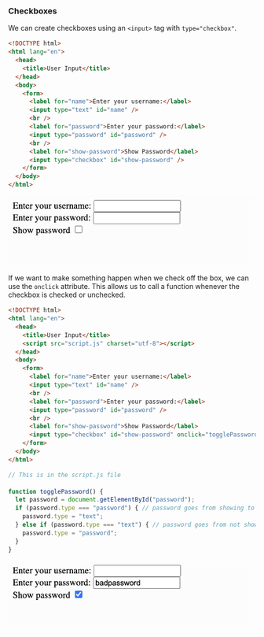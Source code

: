 ### Checkboxes

We can create checkboxes using an `<input>` tag with `type="checkbox"`.

```html
<!DOCTYPE html>
<html lang="en">
  <head>
    <title>User Input</title>
  </head>
  <body>
    <form>
      <label for="name">Enter your username:</label>
      <input type="text" id="name" />
      <br />
      <label for="password">Enter your password:</label>
      <input type="password" id="password" />
      <br />
      <label for="show-password">Show Password</label>
      <input type="checkbox" id="show-password" />
    </form>
  </body>
</html>
```

![](../../Images/JS_Checkbox_1.png)

If we want to make something happen when we check off the box, we can use the `onclick` attribute. This allows us to call a function whenever the checkbox is checked or unchecked.

```html
<!DOCTYPE html>
<html lang="en">
  <head>
    <title>User Input</title>
    <script src="script.js" charset="utf-8"></script>
  </head>
  <body>
    <form>
      <label for="name">Enter your username:</label>
      <input type="text" id="name" />
      <br />
      <label for="password">Enter your password:</label>
      <input type="password" id="password" />
      <br />
      <label for="show-password">Show Password</label>
      <input type="checkbox" id="show-password" onclick="togglePassword()";/>
    </form>
  </body>
</html>
```

```js
// This is in the script.js file

function togglePassword() {
  let password = document.getElementById("password");
  if (password.type === "password") { // password goes from showing to not showing
    password.type = "text";
  } else if (password.type === "text") { // password goes from not showing to showing
    password.type = "password";
  }
}
```

![](../../Images/JS_Checkbox_2.png)
